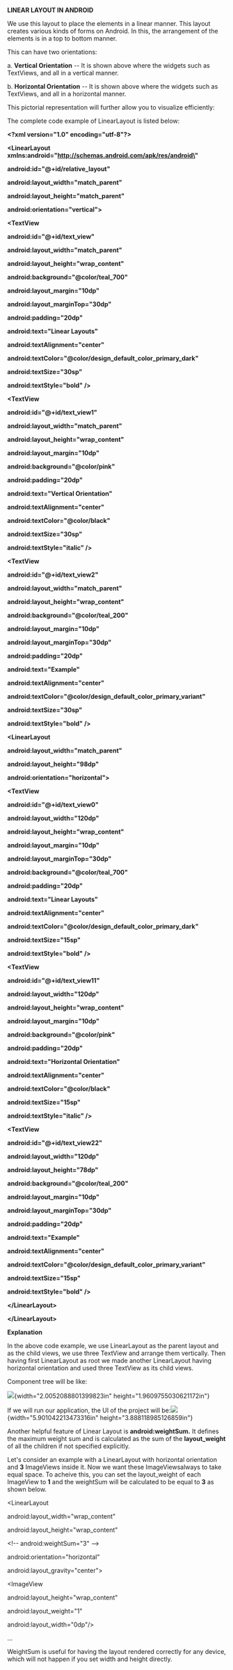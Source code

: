 **LINEAR LAYOUT IN ANDROID**

We use this layout to place the elements in a linear manner. This layout
creates various kinds of forms on Android. In this, the arrangement of
the elements is in a top to bottom manner.

This can have two orientations:

a\. **Vertical Orientation** -- It is shown above where the widgets such
as TextViews, and all in a vertical manner.

b\. **Horizontal Orientation** -- It is shown above where the widgets
such as TextViews, and all in a horizontal manner.

This pictorial representation will further allow you to visualize
efficiently:

The complete code example of LinearLayout is listed below:

**\<?xml version=\"1.0\" encoding=\"utf-8\"?>**

**\<LinearLayout
xmlns:android=\"http://schemas.android.com/apk/res/android\"**

**android:id=\"@+id/relative_layout\"**

**android:layout_width=\"match_parent\"**

**android:layout_height=\"match_parent\"**

**android:orientation=\"vertical\"\>**

**\<TextView**

**android:id=\"@+id/text_view\"**

**android:layout_width=\"match_parent\"**

**android:layout_height=\"wrap_content\"**

**android:background=\"\@color/teal_700\"**

**android:layout_margin=\"10dp\"**

**android:layout_marginTop=\"30dp\"**

**android:padding=\"20dp\"**

**android:text=\"Linear Layouts\"**

**android:textAlignment=\"center\"**

**android:textColor=\"\@color/design_default_color_primary_dark\"**

**android:textSize=\"30sp\"**

**android:textStyle=\"bold\" />**

**\<TextView**

**android:id=\"@+id/text_view1\"**

**android:layout_width=\"match_parent\"**

**android:layout_height=\"wrap_content\"**

**android:layout_margin=\"10dp\"**

**android:background=\"\@color/pink\"**

**android:padding=\"20dp\"**

**android:text=\"Vertical Orientation\"**

**android:textAlignment=\"center\"**

**android:textColor=\"\@color/black\"**

**android:textSize=\"30sp\"**

**android:textStyle=\"italic\" />**

**\<TextView**

**android:id=\"@+id/text_view2\"**

**android:layout_width=\"match_parent\"**

**android:layout_height=\"wrap_content\"**

**android:background=\"\@color/teal_200\"**

**android:layout_margin=\"10dp\"**

**android:layout_marginTop=\"30dp\"**

**android:padding=\"20dp\"**

**android:text=\"Example\"**

**android:textAlignment=\"center\"**

**android:textColor=\"\@color/design_default_color_primary_variant\"**

**android:textSize=\"30sp\"**

**android:textStyle=\"bold\" />**

**\<LinearLayout**

**android:layout_width=\"match_parent\"**

**android:layout_height=\"98dp\"**

**android:orientation=\"horizontal\"\>**

**\<TextView**

**android:id=\"@+id/text_view0\"**

**android:layout_width=\"120dp\"**

**android:layout_height=\"wrap_content\"**

**android:layout_margin=\"10dp\"**

**android:layout_marginTop=\"30dp\"**

**android:background=\"\@color/teal_700\"**

**android:padding=\"20dp\"**

**android:text=\"Linear Layouts\"**

**android:textAlignment=\"center\"**

**android:textColor=\"\@color/design_default_color_primary_dark\"**

**android:textSize=\"15sp\"**

**android:textStyle=\"bold\" />**

**\<TextView**

**android:id=\"@+id/text_view11\"**

**android:layout_width=\"120dp\"**

**android:layout_height=\"wrap_content\"**

**android:layout_margin=\"10dp\"**

**android:background=\"\@color/pink\"**

**android:padding=\"20dp\"**

**android:text=\"Horizontal Orientation\"**

**android:textAlignment=\"center\"**

**android:textColor=\"\@color/black\"**

**android:textSize=\"15sp\"**

**android:textStyle=\"italic\" />**

**\<TextView**

**android:id=\"@+id/text_view22\"**

**android:layout_width=\"120dp\"**

**android:layout_height=\"78dp\"**

**android:background=\"\@color/teal_200\"**

**android:layout_margin=\"10dp\"**

**android:layout_marginTop=\"30dp\"**

**android:padding=\"20dp\"**

**android:text=\"Example\"**

**android:textAlignment=\"center\"**

**android:textColor=\"\@color/design_default_color_primary_variant\"**

**android:textSize=\"15sp\"**

**android:textStyle=\"bold\" />**

**\</LinearLayout>**

**\</LinearLayout>**

**Explanation**

In the above code example, we use LinearLayout as the parent layout and
as the child views, we use three TextView and arrange them vertically.
Then having first LinearLayout as root we made another LinearLayout
having horizontal orientation and used three TextView as its child
views.

Component tree will be like:

![](./mediaFolder/media/image2.png){width="2.0052088801399823in"
height="1.9609755030621172in"}

If we will run our application, the UI of the project will
be:![](./mediaFolder/media/image3.png){width="5.901042213473316in"
height="3.888118985126859in"}

Another helpful feature of Linear Layout is **android:weightSum.** It
defines the maximum weight sum and is calculated as the sum of the
**layout_weight** of all the children if not specified explicitly.

Let\'s consider an example with a LinearLayout with horizontal
orientation and **3** ImageViews inside it. Now we want these
ImageViewsalways to take equal space. To acheive this, you can set the
layout_weight of each ImageView to **1** and the weightSum will be
calculated to be equal to **3** as shown below.

\<LinearLayout

android:layout_width=\"wrap_content\"

android:layout_height=\"wrap_content\"

\<!\-- android:weightSum=\"3\" \--\>

android:orientation=\"horizontal\"

android:layout_gravity=\"center\"\>

\<ImageView

android:layout_height=\"wrap_content\"

android:layout_weight=\"1\"

android:layout_width=\"0dp\"/>

\...

WeightSum is useful for having the layout rendered correctly for any
device, which will not happen if you set width and height directly.
